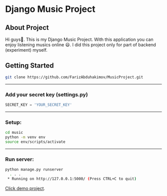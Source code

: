 # Django Music Project

<div id="top"></div>

<!-- ABOUT THE PROJECT -->
## About Project
Hi guys👋. This is my Django Music Project. With this application you can enjoy listening musics online 😃. 
I did this project only for part of backend (experiment) myself.


<!-- GETTING STARTED -->
## Getting Started

```bash
git clone https://github.com/FarizAbduhakimov/MusicProject.git
```
---

### Add your secret key (settings.py)

```python
SECRET_KEY = 'YOUR_SECRET_KEY'
```
---

### Setup:

```bash
cd music
python -m venv env
source env/scripts/activate
```
<hr>

### Run server:

```bash
python manage.py runserver
  . . .
 * Running on http://127.0.0.1:5000/ (Press CTRL+C to quit)
```


[Click demo project](https://one-sound-site.herokuapp.com/).

